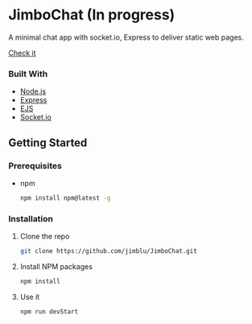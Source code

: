 # JimboChat (In progress)

A minimal chat app with socket.io, Express to deliver static web pages.

[Check it](https://tranquil-headland-58937.herokuapp.com/?)

### Built With

* [Node.js](https://nodejs.org/en/)
* [Express](https://expressjs.com/)
* [EJS](https://ejs.co/)
* [Socket.io](https://socket.io/)

<!-- GETTING STARTED -->
## Getting Started

### Prerequisites

* npm
  ```sh
  npm install npm@latest -g
  ```

### Installation

1. Clone the repo
   ```sh
   git clone https://github.com/jimblu/JimboChat.git
   ```
2. Install NPM packages
   ```sh
   npm install
   ```
3. Use it
   ```sh
   npm run devStart
   ```
